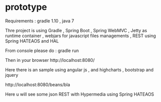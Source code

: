 prototype
=========
Requirements : gradle 1.10 , java 7

Thre project is using Gradle , Spring Boot , Spring WebMVC , Jetty as runtime container , webjars for javascript files managements , 
REST using Spring HATEAOS and HAL  

From console please do :
gradle run

Then in your browser
http://localhost:8080/

Here there is an sample using angular js , and highcharts , bootstrap and jquery


http://localhost:8080/beans/bla

Here u will see some json REST with Hypermedia using Spring HATEAOS

